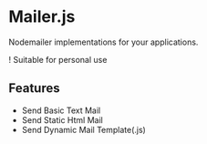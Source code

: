 # Mailer.js

Nodemailer implementations for your applications.

! Suitable for personal use

## Features

- Send Basic Text Mail
- Send Static Html Mail
- Send Dynamic Mail Template(.js)
